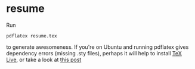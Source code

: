 resume
======

Run

	pdflatex resume.tex
	
to generate awesomeness. If you're on Ubuntu and running pdflatex gives dependency errors (missing .sty files), perhaps it will help to install [TeX Live](https://www.tug.org/texlive/), or take a look at [this post](http://www.walkingrandomly.com/?p=710)

